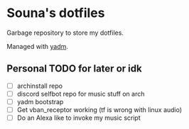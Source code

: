 # Souna's dotfiles
Garbage repository to store my dotfiles.

Managed with [yadm](https://github.com/TheLocehiliosan/yadm).

## Personal TODO for later or idk
- [ ] archinstall repo
- [ ] discord selfbot repo for music stuff on arch
- [ ] yadm bootstrap
- [ ] Get vban_receptor working (tf is wrong with linux audio)
- [ ] Do an Alexa like to invoke my music script
